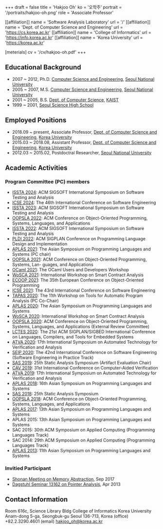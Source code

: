 +++
draft = false
title = 'Hakjoo Oh'
ko = '오학주'
portrait = '/portraits/hakjoo-oh.png'
role = 'Associate Professor'

[[affiliation]]
name = 'Software Analysis Laboratory'
url = '/'
[[affiliation]]
name = 'Dept. of Computer Science and Engineering'
url = 'https://cs.korea.ac.kr'
[[affiliation]]
name = 'College of Informatics'
url = 'https://info.korea.ac.kr'
[[affiliation]]
name = 'Korea University'
url = 'https://korea.ac.kr'

[meterials]
cv = '/cv/hakjoo-oh.pdf'
+++

## Educational Background

- 2007 ~ 2012, Ph.D. [Computer Science and Engineering](https://cse.snu.ac.kr/), [Seoul National University](https://www.snu.ac.kr/)
- 2005 ~ 2007, M.S. [Computer Science and Engineering](https://cse.snu.ac.kr/), [Seoul National University](https://www.snu.ac.kr/)
- 2001 ~ 2005, B.S. [Dept. of Computer Science](https://cs.kaist.ac.kr/), [KAIST](https://www.kaist.ac.kr/)
- 1999 ~ 2001, [Seoul Science High School](http://en.sshs.hs.kr/)

## Employed Positions

- 2018.09 ~ present, Associate Professor, [Dept. of Computer Science and Engineering](https://cs.korea.ac.kr/), [Korea University](https://korea.ac.kr/mbshome/mbs/university)
- 2015.03 ~ 2018.08, Assistant Professor, [Dept. of Computer Science and Engineering](https://cs.korea.ac.kr/), [Korea University](https://korea.ac.kr/mbshome/mbs/university)
- 2012.03 ~ 2015.02, Postdoctral Researcher, [Seoul National University](https://www.snu.ac.kr/)

## Academic Activities
### Program Committee (PC) members

- [ISSTA 2024](https://conf.researchr.org/home/issta-2024): ACM SIGSOFT International Symposium on Software Testing and Analysis
- [ICSE 2024](https://conf.researchr.org/track/icse-2024/icse-2024-research-track): The 46th International Conference on Software Engineering
- [ISSTA 2023](https://2023.issta.org/track/issta-2023-technical-papers): ACM SIGSOFT International Symposium on Software Testing and Analysis
- [OOPSLA 2022](https://2022.splashcon.org/track/splash-2022-oopsla?): ACM Conference on Object-Oriented Programming, Systems, Languages, and Applications
- [ISSTA 2022](https://conf.researchr.org/home/issta-2022): ACM SIGSOFT International Symposium on Software Testing and Analysis
- [PLDI 2022](https://pldi22.sigplan.org/): ACM SIGPLAN Conference on Programming Language Design and Implementation
- [APLAS 2021](https://conf.researchr.org/home/aplas-2021): The Asian Symposium on Programming Languages and Systems (PC chair)
- [OOPSLA 2021](https://2021.splashcon.org/track/splash-2021-oopsla): ACM Conference on Object-Oriented Programming, Systems, Lan- guages, and Applications
- [OCaml 2021](https://icfp21.sigplan.org/home/ocaml-2021#program): The OCaml Users and Developers Workshop 
- [WoSCA 2021](https://trailofbits.github.io/WoSCA/): International Workshop on Smart Contract Analysis
- [ECOOP 2021](https://2021.ecoop.org/home/ecoop-issta-2021): The 35th European Conference on Object-Oriented Programming
- [ICSE 2021](https://conf.researchr.org/home/icse-2021): The 43rd International Conference on Software Engineering
- [TAPAS 2020](https://2020.splashcon.org/home/tapas-2020): The 11th Workshop on Tools for Automatic Program Analysis (PC Co-Chair)
- [APLAS 2020](https://conf.researchr.org/home/aplas-2020): The Asian Symposium on Programming Languages and Systems
- [WoSCA 2020](https://conf.researchr.org/track/issta-2020/issta-2020-wosca): International Workshop on Smart Contract Analysis
- [OOPSLA 2020](https://2020.splashcon.org/track/splash-2020-oopsla): ACM Conference on Object-Oriented Programming, Systems, Languages, and Applications (External Review Committee)
- [LCTES 2020](https://conf.researchr.org/home/LCTES-2020): The 21st ACM SIGPLAN/SIGBED International Conference on Languages, Compilers, and Tools for Embedded Systems
- [ATVA 2020](http://fit.uet.vnu.edu.vn/atva2020/): 17th International Symposium on Automated Technology for Verification and Analysis
- [SEIP 2020](https://conf.researchr.org/track/icse-2020/icse-2020-Software-Engineering-in-Practice">ICS): The 42nd International Conference on Software Engineering (Software Engineering in Practice Track)
- [SAS 2019](http://staticanalysis.org/sas2019): 25th Static Analysis Symposium (Artifact Evaluation Chair)
- [CAV 2019](http://i-cav.org/2019/): 31st International Conference on Computer-Aided Verification
- [ATVA 2019](http://atva2019.iis.sinica.edu.tw): 17th International Symposium on Automated Technology for Verification and Analysis
- [APLAS 2018](http://aplas2018.org): 16th Asian Symposium on Programming Languages and Systems
- [SAS 2018](http://staticanalysis.org/sas2018/sas2018.html): 25th Static Analysis Symposium
- [OOPSLA 2018](https://conf.researchr.org/track/splash-2018/splash-2018-OOPSLA): ACM Conference on Object-Oriented Programming, Systems, Languages, and Applications
- [APLAS 2017](https://www-aplas.github.io/):  13th Asian Symposium on Programming Languages and Systems
- APLAS 2015: 13th Asian Symposium on Programming Languages and Systems
- SAC 2015: 30th ACM Symposium on Applied Computing (Programming Languages Track)
- SAC 2014: 29th ACM Symposium on Applied Computing (Programming Languages Track)
- [APLAS 2013](https://aplas2013.soic.indiana.edu): 11th Asian Symposium on Programming Languages and Systems

### Invitied Participant
- [Shonan Meeting on Memory Abstraction](https://shonan.nii.ac.jp/archives/seminar/108/), Sep 2017
- [Dagstuhl Seminar 13162 on Pointer Analysis](https://www.dagstuhl.de/seminars/seminar-calendar/seminar-details/13162), Apr 2013

## Contact Information

Room 616c, Science Library Bldg
College of Informatics
Korea University
Anam-dong 5-ga, Seongbuk-gu
Seoul 136-713, Korea
(office) +82.2.3290.4601
(email) hakjoo_oh@korea.ac.kr